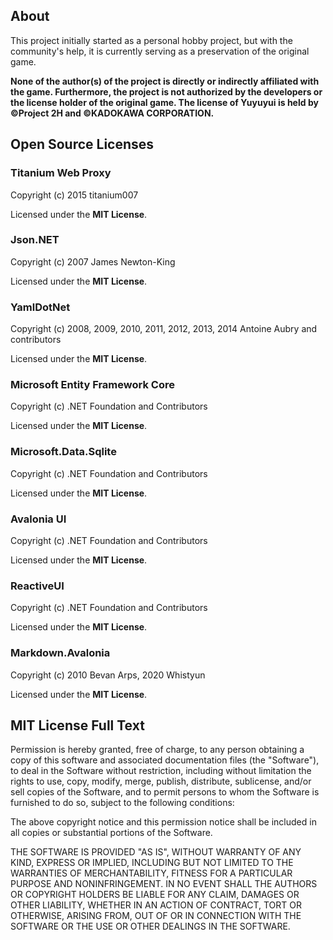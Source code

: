 ﻿## About

This project initially started as a personal hobby project, 
but with the community's help, it is currently serving as a preservation 
of the original game.

**None of the author(s) of the project is directly or indirectly affiliated with the game. 
Furthermore, the project is not authorized by the developers or the license holder of the original game. 
The license of Yuyuyui is held by ©Project 2H and ©KADOKAWA CORPORATION.**

## Open Source Licenses

### Titanium Web Proxy

Copyright (c) 2015 titanium007

Licensed under the **MIT License**.

### Json.NET

Copyright (c) 2007 James Newton-King

Licensed under the **MIT License**.

### YamlDotNet

Copyright (c) 2008, 2009, 2010, 2011, 2012, 2013, 2014 Antoine Aubry and contributors

Licensed under the **MIT License**.

### Microsoft Entity Framework Core

Copyright (c) .NET Foundation and Contributors

Licensed under the **MIT License**.

### Microsoft.Data.Sqlite

Copyright (c) .NET Foundation and Contributors

Licensed under the **MIT License**.

### Avalonia UI

Copyright (c) .NET Foundation and Contributors

Licensed under the **MIT License**.

### ReactiveUI

Copyright (c) .NET Foundation and Contributors

Licensed under the **MIT License**.

### Markdown.Avalonia

Copyright (c) 2010 Bevan Arps, 2020 Whistyun

Licensed under the **MIT License**.

## MIT License Full Text

Permission is hereby granted, free of charge, to any person obtaining a copy of this software and associated documentation files (the "Software"), to deal in the Software without restriction, including without limitation the rights to use, copy, modify, merge, publish, distribute, sublicense, and/or sell copies of the Software, and to permit persons to whom the Software is furnished to do so, subject to the following conditions:

The above copyright notice and this permission notice shall be included in all copies or substantial portions of the Software.

THE SOFTWARE IS PROVIDED "AS IS", WITHOUT WARRANTY OF ANY KIND, EXPRESS OR IMPLIED, INCLUDING BUT NOT LIMITED TO THE WARRANTIES OF MERCHANTABILITY, FITNESS FOR A PARTICULAR PURPOSE AND NONINFRINGEMENT. IN NO EVENT SHALL THE AUTHORS OR COPYRIGHT HOLDERS BE LIABLE FOR ANY CLAIM, DAMAGES OR OTHER LIABILITY, WHETHER IN AN ACTION OF CONTRACT, TORT OR OTHERWISE, ARISING FROM, OUT OF OR IN CONNECTION WITH THE SOFTWARE OR THE USE OR OTHER DEALINGS IN THE SOFTWARE.